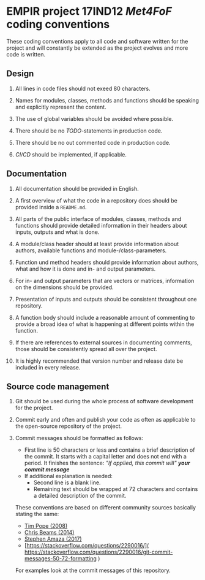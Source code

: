 # EMPIR project 17IND12 ***Met4FoF*** coding conventions
These coding conventions apply to all code and software written for the project
and will constantly be extended as the project evolves and more code is written.  

## Design

1.  All lines in code files should not exeed 80 characters.

1.  Names for modules, classes, methods and functions should be speaking and
    explicitly represent the content.

1.  The use of global variables should be avoided where possible.

1.  There should be no *TODO*-statements in production code.

1.  There should be no out commented code in production code.

1.  *CI/CD* should be implemented, if applicable.

## Documentation

1.  All documentation should be provided in English.

1.  A first overview of what the code in a repository does should be provided
    inside a `README.md`.

1.  All parts of the public interface of modules, classes, methods and functions
    should provide detailed information in their headers about inputs, outputs
    and what is done.

1.  A module/class header should at least provide information about authors,
    available functions and module-/class-parameters.

1.  Function und method headers should provide information about authors, what
    and how it is done and in- and output parameters.

1.  For in- and output parameters that are vectors or matrices, information on
    the dimensions should be provided.

1.  Presentation of inputs and outputs should be consistent throughout one
    repository.

1.  A function body should include a reasonable amount of commenting to provide
    a broad idea of what is happening at different points within the function.

1.  If there are references to external sources in documenting comments, those
    should be consistently spread all over the project.

1.  It is highly recommended that version number and release date be included in
    every release.

## Source code management

1.  Git should be used during the whole process of software development for the
project.

1.  Commit early and often and publish your code as often as applicable to the
open-source repository of the project.

1.  Commit messages should be formatted as follows:
    *   First line is 50 characters or less and contains a brief description of
    the commit. It starts with a capital letter and does not end with a period.
    It finishes the sentence: *"If applied, this commit will" **your commit
    message***
    *   If additional explanation is needed:
        *   Second line is a blank line.
        *   Remaining text should be wrapped at 72 characters and contains a
        detailed description of the commit.

    These conventions are based on different community sources basically stating
    the same:
    *   [Tim Pope (2008)](
    https://tbaggery.com/2008/04/19/a-note-about-git-commit-messages.html
    )
    *   [Chris Beams (2014)](https://chris.beams.io/posts/git-commit/)
    *   [Stephen Amaza (2017)](
    https://medium.com/@steveamaza/how-to-write-a-proper-git-commit-message-e028865e5791
    )
    *   [https://stackoverflow.com/questions/2290016/](
    https://stackoverflow.com/questions/2290016/git-commit-messages-50-72-formatting
    )

    For examples look at the commit messages of this repository.
